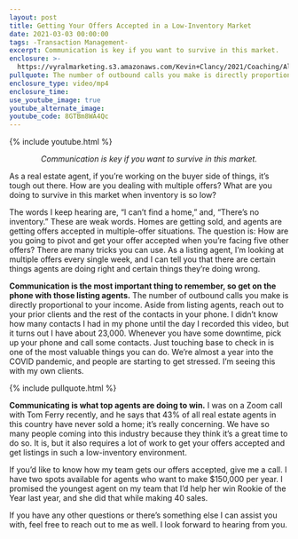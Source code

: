```yaml
---
layout: post
title: Getting Your Offers Accepted in a Low-Inventory Market
date: 2021-03-03 00:00:00 
tags: -Transaction Management-
excerpt: Communication is key if you want to survive in this market. 
enclosure: >-
  https://vyralmarketing.s3.amazonaws.com/Kevin+Clancy/2021/Coaching/Albany+Real+Estate+Agent_+How+Are+You+Getting+Your+Offers+Accepted_.mp4
pullquote: The number of outbound calls you make is directly proportional to your income.
enclosure_type: video/mp4
enclosure_time:
use_youtube_image: true
youtube_alternate_image:
youtube_code: 8GTBm8WA4Qc
---
```

{% include youtube.html %}

<p style="text-align:center;"><em>Communication is key if you want to survive in this market.</em></p> 

As a real estate agent, if you’re working on the buyer side of things, it’s tough out there. How are you dealing with multiple offers? What are you doing to survive in this market when inventory is so low? 

The words I keep hearing are, “I can’t find a home,” and, “There’s no inventory.” These are weak words. Homes are getting sold, and agents are getting offers accepted in multiple-offer situations. The question is: How are you going to pivot and get your offer accepted when you’re facing five other offers? There are many tricks you can use. As a listing agent, I’m looking at multiple offers every single week, and I can tell you that there are certain things agents are doing right and certain things they’re doing wrong. 

**Communication is the most important thing to remember, so get on the phone with those listing agents.** The number of outbound calls you make is directly proportional to your income. Aside from listing agents, reach out to your prior clients and the rest of the contacts in your phone. I didn’t know how many contacts I had in my phone until the day I recorded this video, but it turns out I have about 23,000. Whenever you have some downtime, pick up your phone and call some contacts. Just touching base to check in is one of the most valuable things you can do. We’re almost a year into the COVID pandemic, and people are starting to get stressed. I’m seeing this with my own clients. 

{% include pullquote.html %}

**Communicating is what top agents are doing to win.** I was on a Zoom call with Tom Ferry recently, and he says that 43% of all real estate agents in this country have never sold a home; it’s really concerning. We have so many people coming into this industry because they think it’s a great time to do so. It is, but it also requires a lot of work to get your offers accepted and get listings in such a low-inventory environment. 

If you’d like to know how my team gets our offers accepted, give me a call. I have two spots available for agents who want to make $150,000 per year. I promised the youngest agent on my team that I’d help her win Rookie of the Year last year, and she did that while making 40 sales. 

If you have any other questions or there’s something else I can assist you with, feel free to reach out to me as well. I look forward to hearing from you. 
